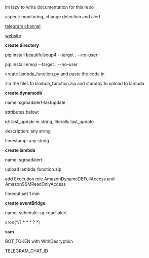 im lazy to write documentation for this repo

aspect: monitoring, change detection and alert

[telegram channel](https://t.me/RoadAlertSG)

[website](https://onemotoring.lta.gov.sg/content/onemotoring/home/driving/traffic_information/traffic_updates_and_road_closures.html#traffic-updates)

**create directory**

pip install beautifulsoup4 --target . --no-user

pip install emoji --target . --no-user

create lambda_function.py and paste the code in

zip the files to lambda_function.zip and standby to upload to lambda

**create dynamodb**

name: sgroadalert-lastupdate

attributes below:

id: last_update in string, literally last_update

description: any string 

timestamp: any string 

**create lambda**

name: sgroadalert

upload lambda_function.zip

add Execution role AmazonDynamoDBFullAccess and AmazonSSMReadOnlyAccess

timeout set 1 min

**create eventBridge**

name: schedule-sg-road-alert

cron(*/1 * * * ? *)

**ssm**

BOT_TOKEN with WithDecryption

TELEGRAM_CHAT_ID
